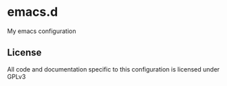 # emacs.d

My emacs configuration

## License

All code and documentation specific to this configuration is licensed under GPLv3
